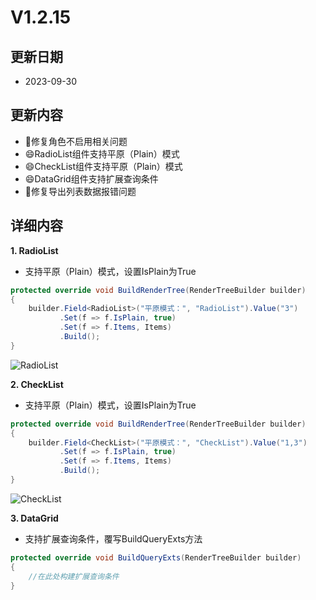 # V1.2.15

## 更新日期

- 2023-09-30

## 更新内容

- 🐛修复角色不启用相关问题
- 😄RadioList组件支持平原（Plain）模式
- 😄CheckList组件支持平原（Plain）模式
- 😄DataGrid组件支持扩展查询条件
- 🐛修复导出列表数据报错问题

## 详细内容

**1. RadioList**

- 支持平原（Plain）模式，设置IsPlain为True

```csharp
protected override void BuildRenderTree(RenderTreeBuilder builder)
{
    builder.Field<RadioList>("平原模式：", "RadioList").Value("3")
           .Set(f => f.IsPlain, true)
           .Set(f => f.Items, Items)
           .Build();
}
```

![RadioList](https://foruda.gitee.com/images/1693900399167877572/4d27d9b3_14334.png "屏幕截图")

**2. CheckList**

- 支持平原（Plain）模式，设置IsPlain为True

```csharp
protected override void BuildRenderTree(RenderTreeBuilder builder)
{
    builder.Field<CheckList>("平原模式：", "CheckList").Value("1,3")
           .Set(f => f.IsPlain, true)
           .Set(f => f.Items, Items)
           .Build();
}
```

![CheckList](https://foruda.gitee.com/images/1693900888907042433/d058184f_14334.png "屏幕截图")

**3. DataGrid**

- 支持扩展查询条件，覆写BuildQueryExts方法

```csharp
protected override void BuildQueryExts(RenderTreeBuilder builder)
{
    //在此处构建扩展查询条件
}
```
